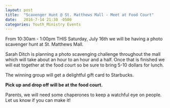 ```yaml
---
layout: post
title:  "Scavenger Hunt @ St. Matthews Mall - Meet at Food Court"
date:   2016-7-14 21:30 -0500
categories: Youth_Ministry Events
---
```


From 10:30am - 1:00pm THIS Saturday, July 16th we will be having a photo scavenger hunt at St. Matthews Mall.

Sarah Ditch is planning a photo scavenging challenge throughout the mall which will take about an hour to an hour and a half. Once that is finished we will eat together at the food court so be sure to bring 5-10 dollars for lunch.

The winning group will get a delightful gift card to Starbucks.

**Pick up and drop off will be at the food court.**

Parents, we will need some chaperones to keep a watchful eye on people. Let us know if you can make it!
